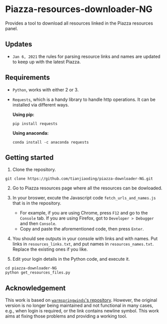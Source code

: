 

# Piazza-resources-downloader-NG

Provides a tool to download all resources linked in the Piazza resources panel.

## Updates
* `Jan 6, 2021` the rules for parsing resource links and names are updated to keep up with the latest Piazza.

## Requirements
* `Python`, works with either 2 or 3.

* `Requests`, which is a handy library to handle http operations. It can be installed via different ways.

  **Using pip:**
  ```shell
  pip install requests
  ```
  **Using anaconda:**
  ```shell
  conda install -c anaconda requests
  ```

## Getting started

1. Clone the repository.
```shell
git clone https://github.com/tianjiaoding/piazza-downloader-NG.git
```

2. Go to Piazza resources page where all the resources can be dowloaded.

3. In your broswer, excute the Javascript code `fetch_urls_and_names.js` that is in the repository.

   * For example, if you are using Chrome, press `F12` and go to the `Console` tab. If you are using Firefox, got to `Developer > Debugger` and then `Console`.
   * Copy and paste the aforementioned code, then press `Enter`.

4. You should see outputs in your console with links and with names. Put links in `resources_links.txt`, and put names in `resources_names.txt`. Replace the existing ones if you like.

5. Edit your login details in the Python code, and execute it.
```shell
cd piazza-downloader-NG
python get_resources_files.py
```

## Acknowledgement
This work is based on [`warmspringwinds`'s repository](https://github.com/warmspringwinds/piazza_resources_downloader). However, the original version is no longer being maintained and not functional in many cases, e.g., when login is required, or the link contains newline symbol. This work aims at fixing those problems and providing a working tool.
